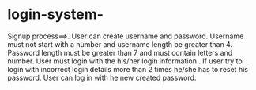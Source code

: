 # login-system-
Signup process==>. 
User can create username and password. 
Username must not start with a number and username length be greater than 4.
Password length must be greater than 7 and  must contain letters and number. 
User must login with the his/her login information . 
If user try to login with incorrect login details more than 2 times he/she has to reset his password.
User can log in with he new created password. 

